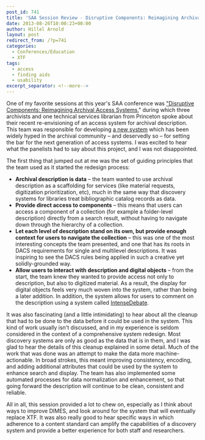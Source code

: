 ```yaml
---
post_id: 741
title: 'SAA Session Review - Disruptive Components: Reimagining Archival Access Systems'
date: 2013-08-26T10:00:23+00:00
author: Hillel Arnold
layout: post
redirect_from: /?p=741
categories:
  - Conferences/Education
  - XTF
tags:
  - access
  - finding aids
  - usability
excerpt_separator: <!--more-->
---
```

One of my favorite sessions at this year's SAA conference was ["Disruptive Components: Reimagining Archival Access Systems](http://sched.co/10WSjsB)," during which three archivists and one technical services librarian from Princeton spoke about their recent re-envisioning of an access system for archival description. This team was responsible for developing [a new system](http://findingaids.princeton.edu/) which has been widely hyped in the archival community – and deservedly so – for setting the bar for the next generation of access systems. I was excited to hear what the panelists had to say about this project, and I was not disappointed.<!--more-->

The first thing that jumped out at me was the set of guiding principles that the team used as it started the redesign process:

* **Archival description is data** – the team wanted to use archival description as a scaffolding for services (like material requests, digitization prioritization, etc), much in the same way that discovery systems for libraries treat bibliographic catalog records as data.
* **Provide direct access to components** – this means that users can access a component of a collection (for example a folder-level description) directly from a search result, without having to navigate down through the hierarchy of a collection.
* **Let each level of description stand on its own, but provide enough context for users to navigate the collection** – this was one of the most interesting concepts the team presented, and one that has its roots in DACS requirements for single and multilevel descriptions. It was inspiring to see the DACS rules being applied in such a creative yet solidly-grounded way.
* **Allow users to interact with description and digital objects** – from the start, the team knew they wanted to provide access not only to description, but also to digitized material. As a result, the display for digital objects feels very much woven into the system, rather than being a later addition. In addition, the system allows for users to comment on the description using a system called [IntenseDebate](http://www.intensedebate.com/).

It was also fascinating (and a little intimidating) to hear about all the cleanup that had to be done to the data before it could be used in the system. This kind of work usually isn't discussed, and in my experience is seldom considered in the context of a comprehensive system redesign. Most discovery systems are only as good as the data that is in them, and I was glad to hear the details of this cleanup explained in some detail. Much of the work that was done was an attempt to make the data more machine-actionable. In broad strokes, this meant improving consistency, encoding, and adding additional attributes that could be used by the system to enhance search and display. The team has also implemented some automated processes for data normalization and enhancement, so that going forward the description will continue to be clean, consistent and reliable.

All in all, this session provided a lot to chew on, especially as I think about ways to improve DIMES, and look around for the system that will eventually replace XTF. It was also really good to hear specific ways in which adherence to a content standard can amplify the capabilities of a discovery system and provide a better experience for both staff and researchers.

